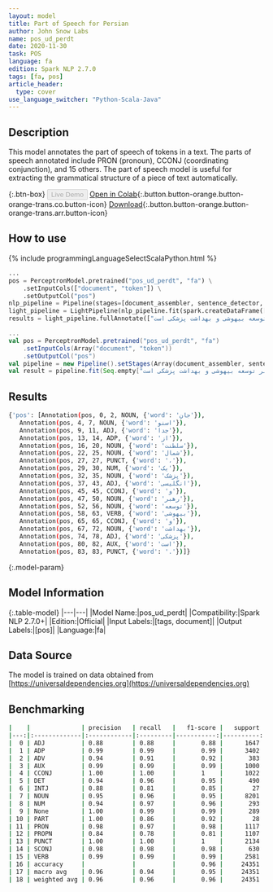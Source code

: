 ```yaml
---
layout: model
title: Part of Speech for Persian
author: John Snow Labs
name: pos_ud_perdt
date: 2020-11-30
task: POS
language: fa
edition: Spark NLP 2.7.0
tags: [fa, pos]
article_header:
  type: cover
use_language_switcher: "Python-Scala-Java"
---
```


## Description

This model annotates the part of speech of tokens in a text. The parts of speech annotated include PRON (pronoun), CCONJ (coordinating conjunction), and 15 others. The part of speech model is useful for extracting the grammatical structure of a piece of text automatically.

{:.btn-box}
<button class="button button-orange" disabled>Live Demo</button>
[Open in Colab](https://colab.research.google.com/github/JohnSnowLabs/spark-nlp-workshop/blob/master/tutorials/Certification_Trainings/Public/6.Playground_DataFrames.ipynb){:.button.button-orange.button-orange-trans.co.button-icon}
[Download](https://s3.amazonaws.com/auxdata.johnsnowlabs.com/public/models/pos_ud_perdt_fa_2.7.0_2.4_1606724821106.zip){:.button.button-orange.button-orange-trans.arr.button-icon}

## How to use

<div class="tabs-box" markdown="1">
{% include programmingLanguageSelectScalaPython.html %}

```python
...
pos = PerceptronModel.pretrained("pos_ud_perdt", "fa") \
    .setInputCols(["document", "token"]) \
    .setOutputCol("pos")
nlp_pipeline = Pipeline(stages=[document_assembler, sentence_detector, tokenizer, pos])
light_pipeline = LightPipeline(nlp_pipeline.fit(spark.createDataFrame([['']]).toDF("text")))
results = light_pipeline.fullAnnotate(["جان اسنو جدا از سلطنت شمال ، یک پزشک انگلیسی و رهبر توسعه بیهوشی و بهداشت پزشکی است."])
```

```scala
...
val pos = PerceptronModel.pretrained("pos_ud_perdt", "fa")
    .setInputCols(Array("document", "token"))
    .setOutputCol("pos")
val pipeline = new Pipeline().setStages(Array(document_assembler, sentence_detector, tokenizer, pos))
val result = pipeline.fit(Seq.empty["جان اسنو جدا از سلطنت شمال ، یک پزشک انگلیسی و رهبر توسعه بیهوشی و بهداشت پزشکی است."].toDS.toDF("text")).transform(data)
```

</div>

## Results

```bash
{'pos': [Annotation(pos, 0, 2, NOUN, {'word': 'جان'}),
   Annotation(pos, 4, 7, NOUN, {'word': 'اسنو'}),
   Annotation(pos, 9, 11, ADJ, {'word': 'جدا'}),
   Annotation(pos, 13, 14, ADP, {'word': 'از'}),
   Annotation(pos, 16, 20, NOUN, {'word': 'سلطنت'}),
   Annotation(pos, 22, 25, NOUN, {'word': 'شمال'}),
   Annotation(pos, 27, 27, PUNCT, {'word': '،'}),
   Annotation(pos, 29, 30, NUM, {'word': 'یک'}),
   Annotation(pos, 32, 35, NOUN, {'word': 'پزشک'}),
   Annotation(pos, 37, 43, ADJ, {'word': 'انگلیسی'}),
   Annotation(pos, 45, 45, CCONJ, {'word': 'و'}),
   Annotation(pos, 47, 50, NOUN, {'word': 'رهبر'}),
   Annotation(pos, 52, 56, NOUN, {'word': 'توسعه'}),
   Annotation(pos, 58, 63, VERB, {'word': 'بیهوشی'}),
   Annotation(pos, 65, 65, CCONJ, {'word': 'و'}),
   Annotation(pos, 67, 72, NOUN, {'word': 'بهداشت'}),
   Annotation(pos, 74, 78, ADJ, {'word': 'پزشکی'}),
   Annotation(pos, 80, 82, AUX, {'word': 'است'}),
   Annotation(pos, 83, 83, PUNCT, {'word': '.'})]}
```

{:.model-param}
## Model Information

{:.table-model}
|---|---|
|Model Name:|pos_ud_perdt|
|Compatibility:|Spark NLP 2.7.0+|
|Edition:|Official|
|Input Labels:|[tags, document]|
|Output Labels:|[pos]|
|Language:|fa|

## Data Source

The model is trained on data obtained from [https://universaldependencies.org](https://universaldependencies.org)

## Benchmarking

```bash
|    |              | precision   | recall   |   f1-score |   support |
|---:|:-------------|:------------|:---------|-----------:|----------:|
|  0 | ADJ          | 0.88        | 0.88     |       0.88 |      1647 |
|  1 | ADP          | 0.99        | 0.99     |       0.99 |      3402 |
|  2 | ADV          | 0.94        | 0.91     |       0.92 |       383 |
|  3 | AUX          | 0.99        | 0.99     |       0.99 |      1000 |
|  4 | CCONJ        | 1.00        | 1.00     |       1    |      1022 |
|  5 | DET          | 0.94        | 0.96     |       0.95 |       490 |
|  6 | INTJ         | 0.88        | 0.81     |       0.85 |        27 |
|  7 | NOUN         | 0.95        | 0.96     |       0.95 |      8201 |
|  8 | NUM          | 0.94        | 0.97     |       0.96 |       293 |
|  9 | None         | 1.00        | 0.99     |       0.99 |       289 |
| 10 | PART         | 1.00        | 0.86     |       0.92 |        28 |
| 11 | PRON         | 0.98        | 0.97     |       0.98 |      1117 |
| 12 | PROPN        | 0.84        | 0.78     |       0.81 |      1107 |
| 13 | PUNCT        | 1.00        | 1.00     |       1    |      2134 |
| 14 | SCONJ        | 0.98        | 0.98     |       0.98 |       630 |
| 15 | VERB         | 0.99        | 0.99     |       0.99 |      2581 |
| 16 | accuracy     |             |          |       0.96 |     24351 |
| 17 | macro avg    | 0.96        | 0.94     |       0.95 |     24351 |
| 18 | weighted avg | 0.96        | 0.96     |       0.96 |     24351 |
```